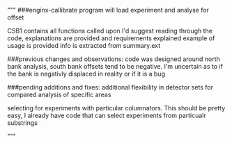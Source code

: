 """
###enginx-callibrate
program will load experiment and analyse for offset


CSB1 contains all functions called upon
  I'd suggest reading through the code, explanations are provided and requirements explained
example of usage is provided
info is extracted from summary.ext

###previous changes and observations:
code was designed around north bank analysis, south bank offsets tend to be negative. I'm uncertain as to if the bank is negativly displaced in reality or if it is a bug

###pending additions and fixes:
  additional flexibility in detector sets for compared analysis of specific areas
  
  selecting for experiments with particular columnators. This should be pretty easy, I already have code that can select experiments from particualr substrings 

"""
